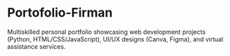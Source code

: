 # Portofolio-Firman
Multiskilled personal portfolio showcasing web development projects (Python, HTML/CSS/JavaScript), UI/UX designs (Canva, Figma), and virtual assistance services.
